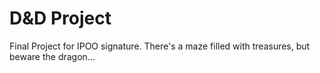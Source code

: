 # D&D Project
Final Project for IPOO signature.
There's a maze filled with treasures, but beware the dragon...
